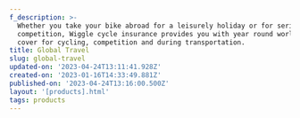 ```yaml
---
f_description: >-
  Whether you take your bike abroad for a leisurely holiday or for serious
  competition, Wiggle cycle insurance provides you with year round worldwide
  cover for cycling, competition and during transportation.
title: Global Travel
slug: global-travel
updated-on: '2023-04-24T13:11:41.928Z'
created-on: '2023-01-16T14:33:49.881Z'
published-on: '2023-04-24T13:16:00.500Z'
layout: '[products].html'
tags: products
---
```



